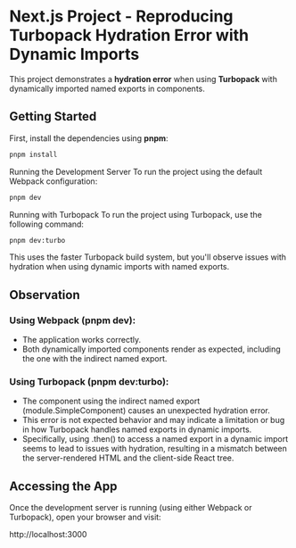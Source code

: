 # Next.js Project - Reproducing Turbopack Hydration Error with Dynamic Imports

This project demonstrates a **hydration error** when using **Turbopack** with dynamically imported named exports in components.

## Getting Started

First, install the dependencies using **pnpm**:

```bash
pnpm install
```

Running the Development Server
To run the project using the default Webpack configuration:

```bash
pnpm dev
```

Running with Turbopack
To run the project using Turbopack, use the following command:

```bash
pnpm dev:turbo
```

This uses the faster Turbopack build system, but you'll observe issues with hydration when using dynamic imports with named exports.

## Observation

### Using Webpack (pnpm dev):

- The application works correctly.
- Both dynamically imported components render as expected, including the one with the indirect named export.

### Using Turbopack (pnpm dev:turbo):

- The component using the indirect named export (module.SimpleComponent) causes an unexpected hydration error.
- This error is not expected behavior and may indicate a limitation or bug in how Turbopack handles named exports in dynamic imports.
- Specifically, using .then() to access a named export in a dynamic import seems to lead to issues with hydration, resulting in a mismatch between the server-rendered HTML and the client-side React tree.

## Accessing the App

Once the development server is running (using either Webpack or Turbopack), open your browser and visit:

http://localhost:3000
